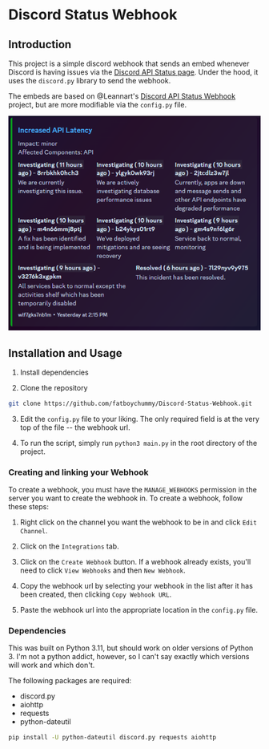 # Discord Status Webhook

## Introduction

This project is a simple discord webhook that sends an embed whenever Discord is
having issues via the [Discord API Status page](https://discordstatus.com/). Under
the hood, it uses the `discord.py` library to send the webhook.

The embeds are based on @Leannart's
[Discord API Status Webhook](https://github.com/Laennart/discord-api-status-webhook/tree/main)
project, but are more modifiable via the `config.py` file.

![Embed Example](assets/embed.png)

## Installation and Usage

1. Install dependencies

2. Clone the repository

```bash
git clone https://github.com/fatboychummy/Discord-Status-Webhook.git
```

3. Edit the `config.py` file to your liking. The only required field is at the
  very top of the file -- the webhook url.

4. To run the script, simply run `python3 main.py` in the root directory of the
  project.


### Creating and linking your Webhook

To create a webhook, you must have the `MANAGE_WEBHOOKS` permission in the
server you want to create the webhook in. To create a webhook, follow these
steps:

1. Right click on the channel you want the webhook to be in and click
  `Edit Channel`.

2. Click on the `Integrations` tab.

3. Click on the `Create Webhook` button. If a webhook already exists, you'll
  need to click `View Webhooks` and then `New Webhook`.

4. Copy the webhook url by selecting your webhook in the list after it has been
  created, then clicking `Copy Webhook URL`.

5. Paste the webhook url into the appropriate location in the `config.py` file.


### Dependencies

This was built on Python 3.11, but should work on older versions of Python 3.
I'm not a python addict, however, so I can't say exactly which versions will
work and which don't.

The following packages are required:

- discord.py
- aiohttp
- requests
- python-dateutil

```bash
pip install -U python-dateutil discord.py requests aiohttp
```